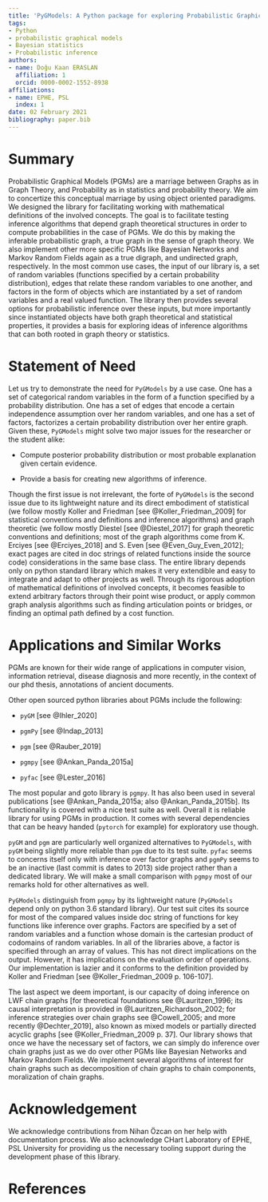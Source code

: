```yaml
---
title: 'PyGModels: A Python package for exploring Probabilistic Graphical Models with Graph Theoretical Structures'
tags:
- Python
- probabilistic graphical models
- Bayesian statistics
- Probabilistic inference
authors:
- name: Doğu Kaan ERASLAN
  affiliation: 1
  orcid: 0000-0002-1552-8938
affiliations:
- name: EPHE, PSL
  index: 1
date: 02 February 2021
bibliography: paper.bib
---
```


# Summary

Probabilistic Graphical Models (PGMs) are a marriage between Graphs as in
Graph Theory, and Probability as in statistics and probability theory. We aim
to concertize this conceptual marriage by using object oriented paradigms.
We designed the library for facilitating working with mathematical definitions
of the involved concepts. The goal is to facilitate testing inference
algorithms that depend graph theoretical structures in order to compute
probabilities in the case of PGMs. We do this by making the inferable
probabilistic graph, a true graph in the sense of graph theory. We also
implement other more specific PGMs like Bayesian Networks and Markov Random
Fields again as a true digraph, and undirected graph, respectively. In the
most common use cases, the input of our library is, a set of random variables
(functions specified by a certain probability distribution), edges that relate
these random variables to one another, and factors in the form of objects
which are instantiated by a set of random variables and a real valued
function. The library then provides several options for probabilistic
inference over these inputs, but more importantly since instantiated objects
have both graph theoretical and statistical properties, it provides a basis
for exploring ideas of inference algorithms that can both rooted in graph
theory or statistics.

# Statement of Need

Let us try to demonstrate the need for `PyGModels` by a use case. One has a
set of categorical random variables in the form of a function specified by a
probability distribution. One has a set of edges that encode a certain
independence assumption over her random variables, and one has a set of
factors, factorizes a certain probability distribution over her entire graph.
Given these, `PyGModels` might solve two major issues for the
researcher or the student alike:

- Compute posterior probability distribution or most probable explanation
  given certain evidence.

- Provide a basis for creating new algorithms of inference.

Though the first issue is not irrelevant, the forte of `PyGModels` is the
second issue due to its lightweight nature and its direct embodiment of
statistical (we follow mostly Koller and Friedman [see @Koller_Friedman_2009]
for statistical conventions and definitions and inference algorithms) and
graph theoretic (we follow mostly Diestel [see @Diestel_2017] for graph
theoretic conventions and definitions; most of the graph algorithms come
from K. Erciyes [see @Erciyes_2018] and S. Even [see @Even_Guy_Even_2012];
exact pages are cited in doc strings of related functions inside the
source code) considerations in the same base class.  The entire library
depends only on python standard library which makes it very extendible and
easy to integrate and adapt to other projects as well.  Through its
rigorous adoption of mathematical definitions of involved concepts, it
becomes feasible to extend arbitrary factors through their point wise
product, or apply common graph analysis algorithms such as finding
articulation points or bridges, or finding an optimal path defined by a
cost function.

# Applications and Similar Works

PGMs are known for their wide range of applications in computer vision,
information retrieval, disease diagnosis and more recently, in the context of
our phd thesis, annotations of ancient documents.

Other open sourced python libraries about PGMs include the following:

- `pyGM` [see @Ihler_2020]

- `pgmPy` [see @Indap_2013]

- `pgm` [see @Rauber_2019]

- `pgmpy` [see @Ankan_Panda_2015a]

- `pyfac` [see @Lester_2016]

The most popular and goto library is `pgmpy`. It has also been used in several
publications [see @Ankan_Panda_2015a; also @Ankan_Panda_2015b]. Its
functionality is covered with a nice test suite as well. Overall it is
reliable library for using PGMs in production. It comes with several
dependencies that can be heavy handed (`pytorch` for example) for exploratory
use though.

`pyGM` and `pgm` are particularly well organized alternatives to `PyGModels`,
with `pyGM` being slightly more reliable than `pgm` due to its test suite.
`pyfac` seems to concerns itself only with inference over factor graphs and
`pgmPy` seems to be an inactive (last commit is dates to 2013) side project
rather than a dedicated library. We will make a small comparison with `pgmpy`
most of our remarks hold for other alternatives as well.

`PyGModels` distinguish from `pgmpy` by its lightweight nature (`PyGModels`
depend only on python 3.6 standard library). Our test suit cites its source
for most of the compared values inside doc string of functions for key
functions like inference over graphs. Factors are specified by a set of
random variables and a function whose domain is the cartesian product of
codomains of random variables. In all of the libraries above, a factor is
specified through an array of values. This has not direct implications on
the output. However, it has implications on the evaluation order of
operations. Our implementation is lazier and it conforms to the definition
provided by Koller and Friedman [see @Koller_Friedman_2009 p.  106-107].

The last aspect we deem important, is our capacity of doing inference on LWF
chain graphs [for theoretical foundations see @Lauritzen_1996; its causal
interpretation is provided in @Lauritzen_Richardson_2002; for inference
strategies over chain graphs see @Cowell_2005; and more recently
@Dechter_2019], also known as mixed models or partially directed acyclic
graphs [see @Koller_Friedman_2009 p. 37]. Our library shows that once we
have the necessary set of factors, we can simply do inference over chain
graphs just as we do over other PGMs like Bayesian Networks and Markov Random
Fields. We implement several algorithms of interest for chain graphs such as
decomposition of chain graphs to chain components, moralization of chain
graphs.

# Acknowledgement

We acknowledge contributions from Nihan Özcan on her help with documentation
process. We also acknowledge CHart Laboratory of EPHE, PSL University for
providing us the necessary tooling support during the development phase of
this library.

# References
